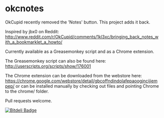 okcnotes
========

OkCupid recently removed the 'Notes' button.  This project adds it back.

Inspired by jbx0 on Reddit: http://www.reddit.com/r/OkCupid/comments/1kl3xc/bringing_back_notes_with_a_bookmarklet_a_howto/

Currently available as a Greasemonkey script and as a Chrome extension.

The Greasemonkey script can also be found here: http://userscripts.org/scripts/show/176001

The Chrome extension can be downloaded from the webstore here: https://chrome.google.com/webstore/detail/gbcoffndindolafepaoogjncijiempep/ or can be installed manually by checking out files and pointing Chrome to the chrome/ folder.


Pull requests welcome.


[![Bitdeli Badge](https://d2weczhvl823v0.cloudfront.net/jaredsohn/okcnotes/trend.png)](https://bitdeli.com/free "Bitdeli Badge")

